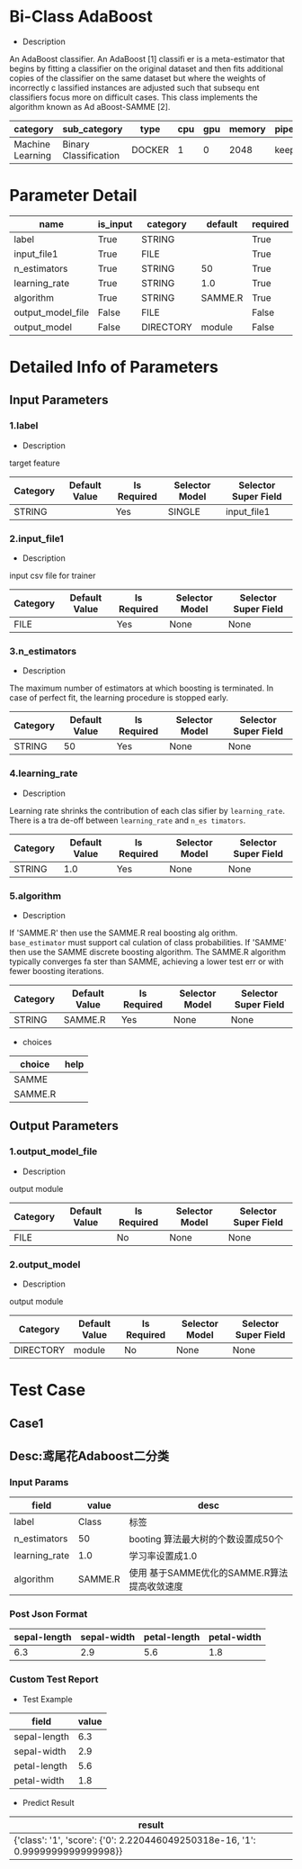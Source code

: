# Bi-Class AdaBoost
+ Description

An AdaBoost classifier. An AdaBoost [1] classifi er is a meta-estimator that begins by fitting a classifier on the original dataset and then fits additional copies of the classifier on the same dataset but where the weights of incorrectly c lassified instances are adjusted such that subsequ ent classifiers focus more on difficult cases. This class implements the algorithm known as Ad aBoost-SAMME [2].

| category | sub_category | type | cpu | gpu | memory | pipe_status |
| --- | --- | --- | --- | --- | --- | --- |
| Machine Learning | Binary Classification | DOCKER | 1 | 0 | 2048 | keep |


# Parameter Detail

| name | is_input | category | default | required | selector_model |
| --- | --- | --- | --- | --- | --- |
| label | True | STRING |  | True | SINGLE |
| input_file1 | True | FILE |  | True | None |
| n_estimators | True | STRING | 50 | True | None |
| learning_rate | True | STRING | 1.0 | True | None |
| algorithm | True | STRING | SAMME.R | True | None |
| output_model_file | False | FILE |  | False | None |
| output_model | False | DIRECTORY | module | False | None |


# Detailed Info of Parameters
## Input Parameters
### 1.label
+ Description

target feature

| Category | Default Value | Is Required | Selector Model | Selector Super Field |
| --- | --- | --- | --- | --- |
| STRING |  | Yes | SINGLE | input_file1 |


### 2.input_file1
+ Description

input csv file for trainer

| Category | Default Value | Is Required | Selector Model | Selector Super Field |
| --- | --- | --- | --- | --- |
| FILE |  | Yes | None | None |


### 3.n_estimators
+ Description

The maximum number of estimators at which boosting is terminated. In case of perfect fit, the learning procedure is stopped early.

| Category | Default Value | Is Required | Selector Model | Selector Super Field |
| --- | --- | --- | --- | --- |
| STRING | 50 | Yes | None | None |


### 4.learning_rate
+ Description

Learning rate shrinks the contribution of each clas sifier by ``learning_rate``. There is a tra de-off between ``learning_rate`` and ``n_es timators``.

| Category | Default Value | Is Required | Selector Model | Selector Super Field |
| --- | --- | --- | --- | --- |
| STRING | 1.0 | Yes | None | None |


### 5.algorithm
+ Description

If 'SAMME.R' then use the SAMME.R real boosting alg orithm. ``base_estimator`` must support cal culation of class probabilities. If 'SAMME' then use the SAMME discrete boosting algorithm. The SAMME.R algorithm typically converges fa ster than SAMME, achieving a lower test err or with fewer boosting iterations.

| Category | Default Value | Is Required | Selector Model | Selector Super Field |
| --- | --- | --- | --- | --- |
| STRING | SAMME.R | Yes | None | None |


+ choices


| choice | help |
| --- | --- |
| SAMME |  |
| SAMME.R |  |


## Output Parameters
### 1.output_model_file
+ Description

output module

| Category | Default Value | Is Required | Selector Model | Selector Super Field |
| --- | --- | --- | --- | --- |
| FILE |  | No | None | None |


### 2.output_model
+ Description

output module

| Category | Default Value | Is Required | Selector Model | Selector Super Field |
| --- | --- | --- | --- | --- |
| DIRECTORY | module | No | None | None |



# Test Case
## Case1
## Desc:鸢尾花Adaboost二分类
### Input Params

| field | value | desc |
| --- | --- | --- |
| label | Class | 标签 |
| n_estimators | 50 | booting 算法最大树的个数设置成50个 |
| learning_rate | 1.0 | 学习率设置成1.0 |
| algorithm | SAMME.R | 使用 基于SAMME优化的SAMME.R算法提高收敛速度 |


### Post Json Format

| sepal-length | sepal-width | petal-length | petal-width |
| --- | --- | --- | --- |
| 6.3 | 2.9 | 5.6 | 1.8 |


### Custom Test Report
+ Test Example


| field | value |
| --- | --- |
| sepal-length | 6.3 |
| sepal-width | 2.9 |
| petal-length | 5.6 |
| petal-width | 1.8 |


+ Predict Result


| result |
| --- |
| {'class': '1', 'score': {'0': 2.220446049250318e-16, '1': 0.9999999999999998}} |


